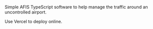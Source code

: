 Simple AFIS TypeScript software to help manage the traffic around an uncontrolled airport.

Use Vercel to deploy online.
